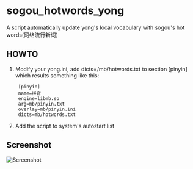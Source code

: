 sogou_hotwords_yong
===================

A script automatically update yong's local vocabulary with sogou's hot words(网络流行新词)


HOWTO
-------------------

1. Modify your yong.ini, add dicts=/mb/hotwords.txt to section [pinyin]
which results something like this:

        [pinyin]
        name=拼音
        engine=libmb.so
        arg=mb/pinyin.txt
        overlay=mb/pinyin.ini
        dicts=mb/hotwords.txt

2. Add the script to system's autostart list

Screenshot
-------------------
![Screenshot](https://raw.github.com/qiuwei/sogou_hotwords_yong/blob/master/screenshot.png)
